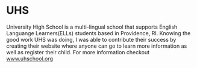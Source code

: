 # UHS
University High School is a multi-lingual school that supports English Languange Learners(ELLs) students based in Providence, RI. Knowing the good work UHS was doing, I was able to contribute their success by creating their website where anyone can go to learn more information as well as register their child. For more information checkout www.uhschool.org
